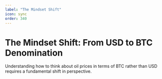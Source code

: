 ```yaml
---
label: "The Mindset Shift"
icon: sync
order: 340
---
```


# The Mindset Shift: From USD to BTC Denomination

Understanding how to think about oil prices in terms of BTC rather than USD requires a fundamental shift in perspective.

